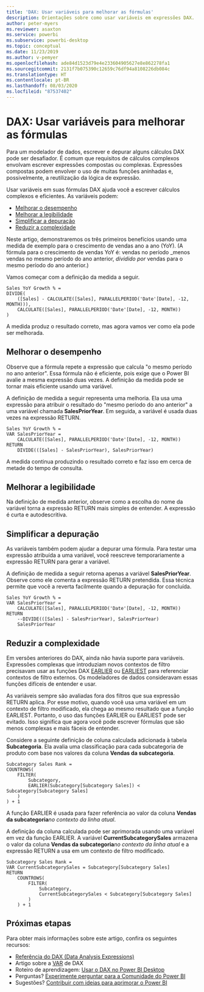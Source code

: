```yaml
---
title: 'DAX: Usar variáveis para melhorar as fórmulas'
description: Orientações sobre como usar variáveis em expressões DAX.
author: peter-myers
ms.reviewer: asaxton
ms.service: powerbi
ms.subservice: powerbi-desktop
ms.topic: conceptual
ms.date: 11/23/2019
ms.author: v-pemyer
ms.openlocfilehash: ade84d1523d79e4e233604905627e8e862278fa1
ms.sourcegitcommit: 2131f7b075390c12659c76df94a8108226db084c
ms.translationtype: HT
ms.contentlocale: pt-BR
ms.lasthandoff: 08/03/2020
ms.locfileid: "87537402"
---
```

# <a name="dax-use-variables-to-improve-your-formulas"></a>DAX: Usar variáveis para melhorar as fórmulas

Para um modelador de dados, escrever e depurar alguns cálculos DAX pode ser desafiador. É comum que requisitos de cálculos complexos envolvam escrever expressões compostas ou complexas. Expressões compostas podem envolver o uso de muitas funções aninhadas e, possivelmente, a reutilização da lógica de expressão.

Usar variáveis em suas fórmulas DAX ajuda você a escrever cálculos complexos e eficientes. As variáveis podem:

- [Melhorar o desempenho](#improve-performance)
- [Melhorar a legibilidade](#improve-readability)
- [Simplificar a depuração](#simplify-debugging)
- [Reduzir a complexidade](#reduce-complexity)

Neste artigo, demonstraremos os três primeiros benefícios usando uma medida de exemplo para o crescimento de vendas ano a ano (YoY). (A fórmula para o crescimento de vendas YoY é: vendas no período _menos vendas no mesmo período do ano anterior, _dividido por_ vendas para o mesmo período do ano anterior.)

Vamos começar com a definição da medida a seguir.

```dax
Sales YoY Growth % =
DIVIDE(
    ([Sales] - CALCULATE([Sales], PARALLELPERIOD('Date'[Date], -12, MONTH))),
    CALCULATE([Sales], PARALLELPERIOD('Date'[Date], -12, MONTH))
)
```

A medida produz o resultado correto, mas agora vamos ver como ela pode ser melhorada.

## <a name="improve-performance"></a>Melhorar o desempenho

Observe que a fórmula repete a expressão que calcula "o mesmo período no ano anterior". Essa fórmula não é eficiente, pois exige que o Power BI avalie a mesma expressão duas vezes. A definição da medida pode se tornar mais eficiente usando uma variável.

A definição de medida a seguir representa uma melhoria. Ela usa uma expressão para atribuir o resultado do "mesmo período do ano anterior" a uma variável chamada **SalesPriorYear**. Em seguida, a variável é usada duas vezes na expressão RETURN.

```dax
Sales YoY Growth % =
VAR SalesPriorYear =
    CALCULATE([Sales], PARALLELPERIOD('Date'[Date], -12, MONTH))
RETURN
    DIVIDE(([Sales] - SalesPriorYear), SalesPriorYear)
```

A medida continua produzindo o resultado correto e faz isso em cerca de metade do tempo de consulta.

## <a name="improve-readability"></a>Melhorar a legibilidade

Na definição de medida anterior, observe como a escolha do nome da variável torna a expressão RETURN mais simples de entender. A expressão é curta e autodescritiva.

## <a name="simplify-debugging"></a>Simplificar a depuração

As variáveis também podem ajudar a depurar uma fórmula. Para testar uma expressão atribuída a uma variável, você reescreve temporariamente a expressão RETURN para gerar a variável.

A definição de medida a seguir retorna apenas a variável **SalesPriorYear**. Observe como ele comenta a expressão RETURN pretendida. Essa técnica permite que você a reverta facilmente quando a depuração for concluída.

```dax
Sales YoY Growth % =
VAR SalesPriorYear =
    CALCULATE([Sales], PARALLELPERIOD('Date'[Date], -12, MONTH))
RETURN
    --DIVIDE(([Sales] - SalesPriorYear), SalesPriorYear)
    SalesPriorYear
```

## <a name="reduce-complexity"></a>Reduzir a complexidade

Em versões anteriores do DAX, ainda não havia suporte para variáveis. Expressões complexas que introduziam novos contextos de filtro precisavam usar as funções DAX [EARLIER](/dax/earlier-function-dax) ou [EARLIEST](/dax/earliest-function-dax) para referenciar contextos de filtro externos. Os modeladores de dados consideravam essas funções difíceis de entender e usar.

As variáveis sempre são avaliadas fora dos filtros que sua expressão RETURN aplica. Por esse motivo, quando você usa uma variável em um contexto de filtro modificado, ela chega ao mesmo resultado que a função EARLIEST. Portanto, o uso das funções EARLIER ou EARLIEST pode ser evitado. Isso significa que agora você pode escrever fórmulas que são menos complexas e mais fáceis de entender.

Considere a seguinte definição de coluna calculada adicionada à tabela **Subcategoria**. Ela avalia uma classificação para cada subcategoria de produto com base nos valores da coluna **Vendas da subcategoria**.

```dax
Subcategory Sales Rank =
COUNTROWS(
    FILTER(
        Subcategory,
        EARLIER(Subcategory[Subcategory Sales]) < Subcategory[Subcategory Sales]
    )
) + 1
```

A função EARLIER é usada para fazer referência ao valor da coluna **Vendas da subcategoria**_no contexto da linha atual_.

A definição da coluna calculada pode ser aprimorada usando uma variável em vez da função EARLIER. A variável **CurrentSubcategorySales** armazena o valor da coluna **Vendas da subcategoria**_no contexto da linha atual_ e a expressão RETURN a usa em um contexto de filtro modificado.

```dax
Subcategory Sales Rank =
VAR CurrentSubcategorySales = Subcategory[Subcategory Sales]
RETURN
    COUNTROWS(
        FILTER(
            Subcategory,
            CurrentSubcategorySales < Subcategory[Subcategory Sales]
        )
    ) + 1
```

## <a name="next-steps"></a>Próximas etapas

Para obter mais informações sobre este artigo, confira os seguintes recursos:

- [Referência do DAX (Data Analysis Expressions)](/dax/)
- Artigo sobre a [VAR](/dax/var-dax) de DAX
- Roteiro de aprendizagem: [Usar o DAX no Power BI Desktop](https://docs.microsoft.com/learn/paths/dax-power-bi/)
- Perguntas? [Experimente perguntar para a Comunidade do Power BI](https://community.powerbi.com/)
- Sugestões? [Contribuir com ideias para aprimorar o Power BI](https://ideas.powerbi.com)
